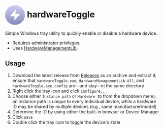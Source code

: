 # <img src="Resources/AppIcon.svg" height="64" valign="middle" /> hardwareToggle
Simple Windows tray utility to quickly enable or disable a hardware device.
* Requires administrator privileges.
* Uses [HardwareManagementLib](https://github.com/EncryptedCurse/HardwareManagementLib).


## Usage
1. Download the latest release from [Releases](https://github.com/EncryptedCurse/hardwareToggle/releases/latest) as an archive and extract it; ensure that `hardwareToggle.exe`, `HardwareManagementLib.dll`, and `hardwareToggle.exe.config` are—and stay—in the same directory
2. Right click the tray icon and click `Configure...`
3. Choose either `Instance path` or `Hardware ID` from the dropdown menu; an instance path is unique to every individual device, while a hardware ID may be shared by multiple devices (e.g., same manufacturer/model)
4. Determine the ID by using either the built-in browser or Device Manager
5. Click `Save`
6. Double click the tray icon to toggle the device's state
